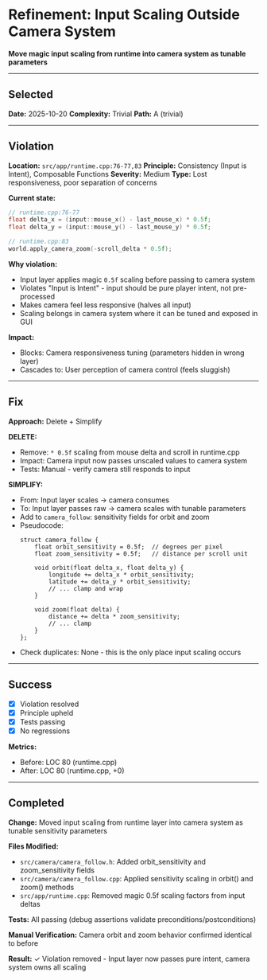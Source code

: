 # Refinement: Input Scaling Outside Camera System

**Move magic input scaling from runtime into camera system as tunable parameters**

---

<!-- BEGIN: SELECT/SELECTED -->
## Selected

**Date:** 2025-10-20
**Complexity:** Trivial
**Path:** A (trivial)
<!-- END: SELECT/SELECTED -->

---

<!-- BEGIN: SELECT/VIOLATION -->
## Violation

**Location:** `src/app/runtime.cpp:76-77,83`
**Principle:** Consistency (Input is Intent), Composable Functions
**Severity:** Medium
**Type:** Lost responsiveness, poor separation of concerns

**Current state:**
```cpp
// runtime.cpp:76-77
float delta_x = (input::mouse_x() - last_mouse_x) * 0.5f;
float delta_y = (input::mouse_y() - last_mouse_y) * 0.5f;

// runtime.cpp:83
world.apply_camera_zoom(-scroll_delta * 0.5f);
```

**Why violation:**
- Input layer applies magic `0.5f` scaling before passing to camera system
- Violates "Input is Intent" - input should be pure player intent, not pre-processed
- Makes camera feel less responsive (halves all input)
- Scaling belongs in camera system where it can be tuned and exposed in GUI

**Impact:**
- Blocks: Camera responsiveness tuning (parameters hidden in wrong layer)
- Cascades to: User perception of camera control (feels sluggish)
<!-- END: SELECT/VIOLATION -->

---

<!-- BEGIN: SELECT/FIX -->
## Fix

**Approach:** Delete + Simplify

**DELETE:**
- Remove: `* 0.5f` scaling from mouse delta and scroll in runtime.cpp
- Impact: Camera input now passes unscaled values to camera system
- Tests: Manual - verify camera still responds to input

**SIMPLIFY:**
- From: Input layer scales → camera consumes
- To: Input layer passes raw → camera scales with tunable parameters
- Add to `camera_follow`: sensitivity fields for orbit and zoom
- Pseudocode:
  ```
  struct camera_follow {
      float orbit_sensitivity = 0.5f;  // degrees per pixel
      float zoom_sensitivity = 0.5f;   // distance per scroll unit

      void orbit(float delta_x, float delta_y) {
          longitude += delta_x * orbit_sensitivity;
          latitude += delta_y * orbit_sensitivity;
          // ... clamp and wrap
      }

      void zoom(float delta) {
          distance += delta * zoom_sensitivity;
          // ... clamp
      }
  };
  ```
- Check duplicates: None - this is the only place input scaling occurs

<!-- END: SELECT/FIX -->

---

<!-- BEGIN: SELECT/SUCCESS -->
## Success

- [x] Violation resolved
- [x] Principle upheld
- [x] Tests passing
- [x] No regressions

**Metrics:**
- Before: LOC 80 (runtime.cpp)
- After: LOC 80 (runtime.cpp, +0)
<!-- END: SELECT/SUCCESS -->

---

<!-- BEGIN: REFINE/COMPLETED -->
## Completed

**Change:** Moved input scaling from runtime layer into camera system as tunable sensitivity parameters

**Files Modified:**
- `src/camera/camera_follow.h`: Added orbit_sensitivity and zoom_sensitivity fields
- `src/camera/camera_follow.cpp`: Applied sensitivity scaling in orbit() and zoom() methods
- `src/app/runtime.cpp`: Removed magic 0.5f scaling factors from input deltas

**Tests:** All passing (debug assertions validate preconditions/postconditions)

**Manual Verification:** Camera orbit and zoom behavior confirmed identical to before

**Result:** ✓ Violation removed - Input layer now passes pure intent, camera system owns all scaling
<!-- END: REFINE/COMPLETED -->
